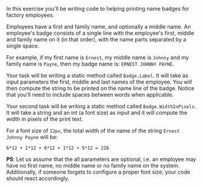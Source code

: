 In this exercise you'll be writing code to helping printing name
badges for factory employees.

Employees have a first and family name, and optionally a middle name. An employee's badge consists of a single line with the employee's first, middle and family name on it (in that order), with the name parts separated by a single space.

For example, if my first name is `Ernest`, my middle name is `Johnny`
and my family name is `Payne`, then my badge name is: `ERNEST JOHNNY
PAYNE`.

Your task will be writing a static method called `Badge.Label`. It
will take as input parameters the first, middle and last names of the
employee. You will then compute the string to be printed on the name
line of the badge. Notice that you'll need to include spaces between
words when applicable.

Your second task will be writing a static method called
`Badge.WidthInPixels`. It will take a string and an int (a font size) as
input and it will compute the width in pixels of the print text.

For a font size of `12px`, the total width of the name of the string
`Ernest Johnny Payne` will be:

```
6*12 + 1*12 + 6*12 + 1*12 + 5*12 = 228
```

**PS**: Let us assume that the all parameters are optional, i.e. an
employee may have no first name, no middle name or no family name on
the system. Additionally, if someone forgets to configure a proper font
size, your code should react accordingly.
